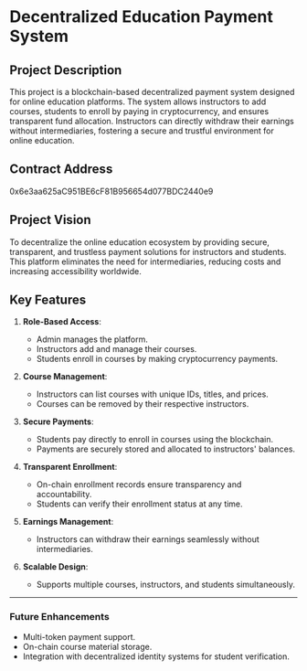 # Decentralized Education Payment System

## Project Description
This project is a blockchain-based decentralized payment system designed for online education platforms. The system allows instructors to add courses, students to enroll by paying in cryptocurrency, and ensures transparent fund allocation. Instructors can directly withdraw their earnings without intermediaries, fostering a secure and trustful environment for online education.

## Contract Address
0x6e3aa625aC951BE6cF81B956654d077BDC2440e9

## Project Vision
To decentralize the online education ecosystem by providing secure, transparent, and trustless payment solutions for instructors and students. This platform eliminates the need for intermediaries, reducing costs and increasing accessibility worldwide.

## Key Features
1. **Role-Based Access**:
   - Admin manages the platform.
   - Instructors add and manage their courses.
   - Students enroll in courses by making cryptocurrency payments.

2. **Course Management**:
   - Instructors can list courses with unique IDs, titles, and prices.
   - Courses can be removed by their respective instructors.

3. **Secure Payments**:
   - Students pay directly to enroll in courses using the blockchain.
   - Payments are securely stored and allocated to instructors' balances.

4. **Transparent Enrollment**:
   - On-chain enrollment records ensure transparency and accountability.
   - Students can verify their enrollment status at any time.

5. **Earnings Management**:
   - Instructors can withdraw their earnings seamlessly without intermediaries.

6. **Scalable Design**:
   - Supports multiple courses, instructors, and students simultaneously.

---

### Future Enhancements
- Multi-token payment support.
- On-chain course material storage.
- Integration with decentralized identity systems for student verification.
